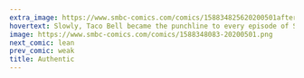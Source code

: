 ```yaml
---
extra_image: https://www.smbc-comics.com/comics/158834825620200501after.png
hovertext: Slowly, Taco Bell became the punchline to every episode of SMBC.
image: https://www.smbc-comics.com/comics/1588348083-20200501.png
next_comic: lean
prev_comic: weak
title: Authentic
---
```


